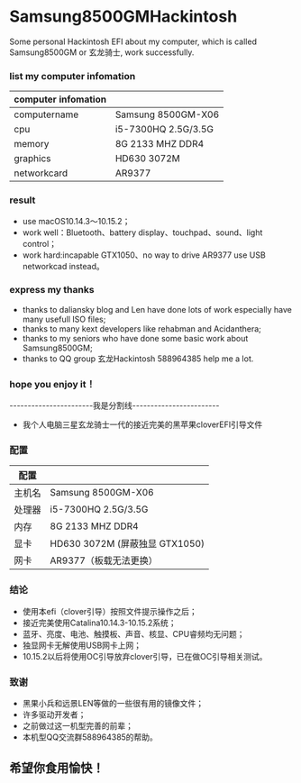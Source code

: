 # Samsung8500GMHackintosh
Some personal Hackintosh EFI about my computer, which is called Samsung8500GM or 玄龙骑士, work successfully.

### list my computer infomation

| computer infomation  |    |
| ------ | -------- |
| computername |  Samsung 8500GM-X06 |
| cpu |  i5-7300HQ 2.5G/3.5G |
| memory |  8G 2133 MHZ DDR4 |
| graphics |  HD630 3072M  |
| networkcard |  AR9377 |

### result
- use macOS10.14.3～10.15.2；
- work well：Bluetooth、battery display、touchpad、sound、light control；
- work hard:incapable GTX1050、no way to drive AR9377 use USB networkcad instead。

### express my thanks
- thanks to daliansky blog and Len have done lots of work especially have many usefull ISO files;
- thanks to many kext developers like rehabman and Acidanthera;
- thanks to my seniors who have done some basic work about Samsung8500GM;
- thanks to QQ group 玄龙Hackintosh 588964385 help me a lot.

### hope you enjoy it！

-----------------------我是分割线------------------------

- 我个人电脑三星玄龙骑士一代的接近完美的黑苹果cloverEFI引导文件

### 配置

| 配置  |    |
| ------ | -------- |
| 主机名 |  Samsung 8500GM-X06 |
| 处理器 |  i5-7300HQ 2.5G/3.5G |
| 内存 |  8G 2133 MHZ DDR4 |
| 显卡 |  HD630 3072M (屏蔽独显 GTX1050) |
| 网卡 |  AR9377（板载无法更换） |


### 结论
- 使用本efi（clover引导）按照文件提示操作之后；
- 接近完美使用Catalina10.14.3-10.15.2系统；
- 蓝牙、亮度、电池、触摸板、声音、核显、CPU睿频均无问题；
- 独显网卡无解使用USB网卡上网；
- 10.15.2以后将使用OC引导放弃clover引导，已在做OC引导相关测试。

### 致谢
- 黑果小兵和远景LEN等做的一些很有用的镜像文件；
- 许多驱动开发者；
- 之前做过这一机型完善的前辈；
- 本机型QQ交流群588964385的帮助。

## 希望你食用愉快！
